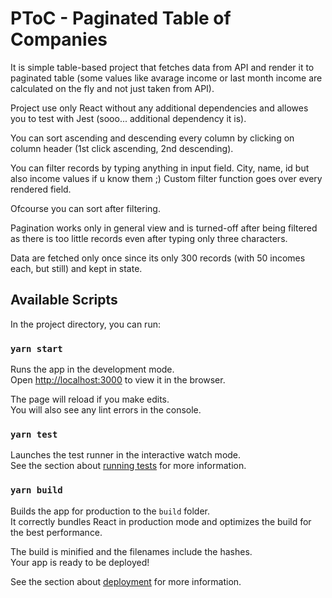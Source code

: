 # PToC - Paginated Table of Companies

It is simple table-based project that fetches data from API and render it to paginated table (some values like avarage income or last month income are calculated on the fly and not just taken from API).

Project use only React without any additional dependencies and allowes you to test with Jest (sooo... additional dependency it is).

You can sort ascending and descending every column by clicking on column header (1st click ascending, 2nd descending).

You can filter records by typing anything in input field. City, name, id but also income values if u know them ;) Custom filter function goes over every rendered field.

Ofcourse you can sort after filtering.

Pagination works only in general view and is turned-off after being filtered as there is too little records even after typing only three characters.

Data are fetched only once since its only 300 records (with 50 incomes each, but still) and kept in state.

## Available Scripts

In the project directory, you can run:

### `yarn start`

Runs the app in the development mode.<br />
Open [http://localhost:3000](http://localhost:3000) to view it in the browser.

The page will reload if you make edits.<br />
You will also see any lint errors in the console.

### `yarn test`

Launches the test runner in the interactive watch mode.<br />
See the section about [running tests](https://facebook.github.io/create-react-app/docs/running-tests) for more information.

### `yarn build`

Builds the app for production to the `build` folder.<br />
It correctly bundles React in production mode and optimizes the build for the best performance.

The build is minified and the filenames include the hashes.<br />
Your app is ready to be deployed!

See the section about [deployment](https://facebook.github.io/create-react-app/docs/deployment) for more information.

